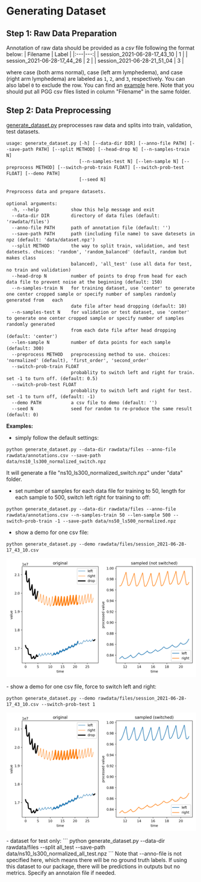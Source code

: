 # Generating Dataset 
## Step 1: Raw Data Preparation 
Annotation of raw data should be provided as a _csv_ file following the format below:
| Filename | Label |
|:---|---:|
| session_2021-06-28-17_43_10 | 1 |
| session_2021-06-28-17_44_26 | 2 |
| session_2021-06-28-21_51_04 | 3 |

where case (both arms normal), case (left arm lymphedema), and case (right arm lymphedema) are labeled as `1`, `2`, and `3`, respectively. You can also label `0` to exclude the row. You can find an [example](https://github.com/Rescue-Heroes/LimbRescueML/blob/main/rawdata/annotations.csv) here.
Note that you should put all PGG csv files listed in column "Filename" in the same folder.

## Step 2: Data Preprocessing
[generate_dataset.py](https://github.com/Rescue-Heroes/LimbRescueML/blob/main/generate_dataset.py) preprocesses raw data and splits into train, validation, test datasets. 
```
usage: generate_dataset.py [-h] [--data-dir DIR] [--anno-file PATH] [--save-path PATH] [--split METHOD] [--head-drop N] [--n-samples-train N]
                           [--n-samples-test N] [--len-sample N] [--preprocess METHOD] [--switch-prob-train FLOAT] [--switch-prob-test FLOAT] [--demo PATH]
                           [--seed N]

Preprocess data and prepare datasets.

optional arguments:
  -h, --help            show this help message and exit
  --data-dir DIR        directory of data files (default: 'rawdata/files')
  --anno-file PATH      path of annotation file (default: '')
  --save-path PATH      path (including file name) to save datesets in npz (default: 'data/dataset.npz')
  --split METHOD        the way to split train, validation, and test datesets. choices: 'random', 'random_balanced' (default, random but makes class
                        balanced), 'all_test' (use all data for test, no train and validation)
  --head-drop N         number of points to drop from head for each data file to prevent noise at the beginning (default: 150)
  --n-samples-train N   for training dataset, use 'center' to generate one center cropped sample or specify number of samples randomly generated from   each
                        date file after head dropping (default: 10)
  --n-samples-test N    for validation or test dataset, use 'center' to generate one center cropped sample or specify number of samples randomly generated
                        from each date file after head dropping (default: 'center')
  --len-sample N        number of data points for each sample (default: 300)
  --preprocess METHOD   preprocessing method to use. choices: 'normalized' (default), 'first_order', 'second_order'
  --switch-prob-train FLOAT
                        probablity to switch left and right for train. set -1 to turn off. (default: 0.5)
  --switch-prob-test FLOAT
                        probablity to switch left and right for test. set -1 to turn off, (default: -1)
  --demo PATH           a csv file to demo (default: '')
  --seed N              seed for random to re-produce the same result (default: 0)
```

**Examples:**
- simply follow the default settings:
```
python generate_dataset.py --data-dir rawdata/files --anno-file rawdata/annotations.csv --save-path data/ns10_ls300_normalized_switch.npz
```
It will generate a file "ns10_ls300_normalized_switch.npz" under "data" folder.
- set number of samples for each data file for training to 50, length for each sample to 500, switch left right for training to off:
```
python generate_dataset.py --data-dir rawdata/files --anno-file rawdata/annotations.csv --n-samples-train 50 --len-sample 500 --switch-prob-train -1 --save-path data/ns50_ls500_normalized.npz
```
- show a demo for one csv file:
```
python generate_dataset.py --demo rawdata/files/session_2021-06-28-17_43_10.csv
```

<p align="center"><img src="../figures/preprocessing_demo.png" width="800"></p>
- show a demo for one csv file, force to switch left and right:

```
python generate_dataset.py --demo rawdata/files/session_2021-06-28-17_43_10.csv --switch-prob-test 1
```

<p align="center"><img src="../figures/preprocessing_demo_switch.png" width="800"></p>
- dataset for test only:
```
python generate_dataset.py --data-dir rawdata/files --split all_test --save-path data/ns10_ls300_normalized_all_test.npz
```
Note that --anno-file is not specified here, which means there will be no ground truth labels. If using this dataset to our package, there will be predictions in outputs but no metrics. Specify an annotaion file if needed. 